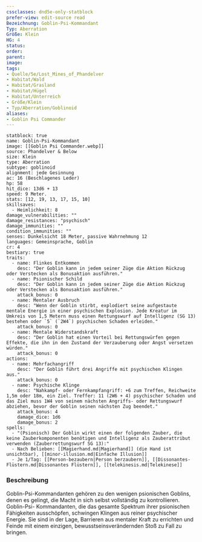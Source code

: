 ```yaml
---
cssclasses: dnd5e-only-statblock
prefer-view: edit-source read
Bezeichnung: Goblin-Psi-Kommandant
Typ: Aberration
Größe: Klein
HG: 4
status:
order:
parent:
image: 
tags:
- Quelle/5e/Lost_Mines_of_Phandelver
- Habitat/Wald
- Habitat/Grasland
- Habitat/Hügel
- Habitat/Unterreich
- Größe/Klein
- Typ/Aberration/Goblinoid
aliases:
- Goblin Psi Commander
---
```

```statblock
statblock: true
name: Goblin-Psi-Kommandant
image: [[Goblin Psi Commander.webp]]
source: Phandelver & Below
size: Klein
type: Aberration
subtype: goblinoid
alignment: jede Gesinnung
ac: 16 (Beschlagenes Leder)
hp: 58
hit_dice: 13d6 + 13
speed: 9 Meter.
stats: [12, 19, 13, 17, 15, 10]
skillsaves:
  - Heimlichkeit: 8
damage_vulnerabilities: ""
damage_resistances: "psychisch"
damage_immunities: ""
condition_immunities: ""
senses: Dunkelsicht 18 Meter, passive Wahrnehmung 12
languages: Gemeinsprache, Goblin
cr: 4
bestiary: true
traits:
  - name: Flinkes Entkommen
    desc: "Der Goblin kann in jedem seiner Züge die Aktion Rückzug oder Verstecken als Bonusaktion ausführen."
  - name: Psionischer Schild
    desc: "Der Goblin kann in jedem seiner Züge die Aktion Rückzug oder Verstecken als Bonusaktion ausführen."
    attack_bonus: 0
  - name: Mentaler Ausbruch
    desc: "Wenn der Goblin stirbt, explodiert seine aufgestaute mentale Energie in einer psychischen Explosion. Jede Kreatur im Umkreis von 1,5 Metern muss einen Rettungswurf auf Intelligenz (SG 13) bestehen oder `5` (`2W4`) psychischen Schaden erleiden."
    attack_bonus: 0
  - name: Mentale Widerstandskraft
    desc: "Der Goblin hat einen Vorteil bei Rettungswürfen gegen Effekte, die ihn in den Zustand der Verzauberung oder Angst versetzen würden."
    attack_bonus: 0
actions:
  - name: Mehrfachangriff
    desc: "Der Goblin führt drei Angriffe mit psychischen Klingen aus."
    attack_bonus: 0
  - name: Psychische Klinge
    desc: "Nahkampf- oder Fernkampfangriff: +6 zum Treffen, Reichweite 1,5m oder 18m, ein Ziel. Treffer: 11 (2W6 + 4) psychischer Schaden und das Ziel muss 1W4 von seinem nächsten Angriffs- oder Rettungswurf abziehen, bevor der Goblin seinen nächsten Zug beendet."
    attack_bonus: 4
    damage_dice: 1d6
    damage_bonus: 2
spells:
  - "(Psionisch) Der Goblin wirkt einen der folgenden Zauber, die keine Zauberkomponenten benötigen und Intelligenz als Zauberattribut verwenden (Zauberrettungswurf SG 13):"
  - Nach Belieben: [[Magierhand.md|Magierhand]] (die Hand ist unsichtbar), [[minor-illusion.md|Einfache Illusion]]
  - Je 1/Tag: [[Person-bezaubern|Person berzaubern]], [[Dissonantes-Flüstern.md|Dissonantes Flüstern]], [[telekinesis.md|Telekinese]]
```

### Beschreibung
Goblin-Psi-Kommandanten gehören zu den wenigen psionischen Goblins, denen es gelingt, die Macht in sich selbst vollständig zu kontrollieren. Goblin-Psi- Kommandanten, die das gesamte Spektrum ihrer psionischen Fähigkeiten ausschöpfen, schwingen Klingen aus reiner psychischer Energie. Sie sind in der Lage, Barrieren aus mentaler Kraft zu errichten und Feinde mit einem einzigen, bewusstseinsverändernden Stoß zu Fall zu bringen.